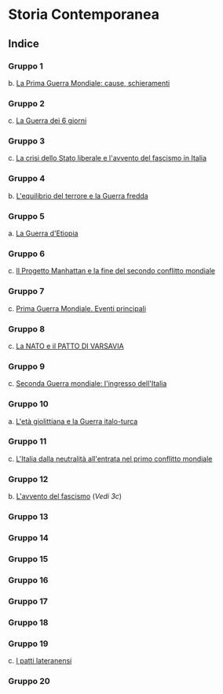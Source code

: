 # Storia Contemporanea

## Indice

### Gruppo 1

b. [La Prima Guerra Mondiale: cause, schieramenti](1b.md)

### Gruppo 2

c. [La Guerra dei 6 giorni](2c.md)

### Gruppo 3

c. [La crisi dello Stato liberale e l'avvento del fascismo in Italia](3c.md)

### Gruppo 4

b. [L'equilibrio del terrore e la Guerra fredda](4b.md)

### Gruppo 5

a. [La Guerra d'Etiopia](5a.md)

### Gruppo 6

c. [Il Progetto Manhattan e la fine del secondo conflitto mondiale](6c.md)

### Gruppo 7

c. [Prima Guerra Mondiale. Eventi principali](7c.md)

### Gruppo 8

c. [La NATO e il PATTO DI VARSAVIA](8c.md)

### Gruppo 9

c. [Seconda Guerra mondiale: l'ingresso dell'Italia](9c.md)

### Gruppo 10

a. [L'età giolittiana e la Guerra italo-turca](10a.md)

### Gruppo 11

c. [L'Italia dalla neutralità all'entrata nel primo conflitto mondiale](11c.md)

### Gruppo 12

b. [L'avvento del fascismo](3c.md) (*Vedi 3c*)

### Gruppo 13

### Gruppo 14

### Gruppo 15

### Gruppo 16

### Gruppo 17

### Gruppo 18

### Gruppo 19

c. [I patti lateranensi](19c.md)

### Gruppo 20
